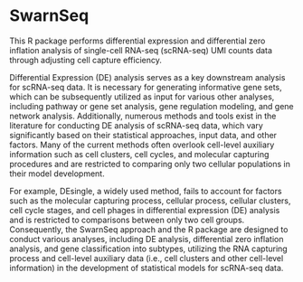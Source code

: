 # SwarnSeq
This R package performs differential expression and differential zero inflation analysis of single-cell RNA-seq (scRNA-seq) UMI counts data through adjusting cell capture efficiency.

Differential Expression (DE) analysis serves as a key downstream analysis for scRNA-seq data. It is necessary for generating informative gene sets, which can be subsequently utilized as input for various other analyses, including pathway or gene set analysis, gene regulation modeling, and gene network analysis. Additionally, numerous methods and tools exist in the literature for conducting DE analysis of scRNA-seq data, which vary significantly based on their statistical approaches, input data, and other factors. Many of the current methods often overlook cell-level auxiliary information such as cell clusters, cell cycles, and molecular capturing procedures and are restricted to comparing only two cellular populations in their model development.

For example, DEsingle, a widely used method, fails to account for factors such as the molecular capturing process, cellular process, cellular clusters, cell cycle stages, and cell phages in differential expression (DE) analysis and is restricted to comparisons between only two cell groups. Consequently, the SwarnSeq approach and the R package are designed to conduct various analyses, including DE analysis, differential zero inflation analysis, and gene classification into subtypes, utilizing the RNA capturing process and cell-level auxiliary data (i.e., cell clusters and other cell-level information) in the development of statistical models for scRNA-seq data.
